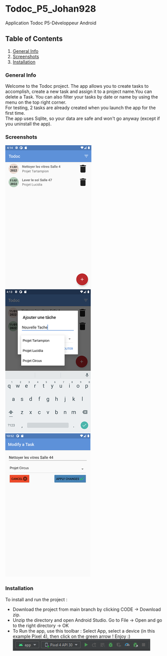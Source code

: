 # Todoc_P5_Johan928
 Application Todoc P5-Développeur Android
## Table of Contents
1. [General Info](#general-info)
2. [Screenshots](#technologies)
3. [Installation](#installation)
### General Info
Welcome to the Todoc project. The app allows you to create tasks to accomplish, create a new task and assign it to a project name.You can delete a Task. You can also filter your tasks by date or name by using the menu on the top right corner.
<br>For testing, 2 tasks are already created when you launch the app for the first time.
<br>The app uses Sqlite, so your data are safe and won't go anyway (except if you uninstall the app).
### Screenshots
![Image text](/screens/1.png)
![Image text](/screens/2.png)
![Image text](/screens/3.png)
### Installation
To install and run the project :
* Download the project from main branch by clicking CODE -> Download zip.
* Unzip the directory and open Android Studio. Go to File -> Open and go to the right directory -> OK
* To Run the app, use this toolbar : Select App, select a device (in this example Pixel 4), then click on the green arrow ! Enjoy :)
![Image text](/screens/4.png)
